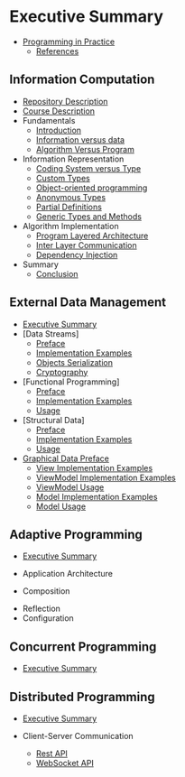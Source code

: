 # Executive Summary

* [Programming in Practice](README.md)
  * [References](REFERENCES.md)

## Information Computation

* [Repository Description](InformationComputation/README.md)
* [Course Description](InformationComputation/READMEUdemyCourseDescription.md)
* Fundamentals
  * [Introduction](InformationComputation/READMEFundamentals.md)
  * [Information versus data](InformationComputation/READMEInformationVersusData.md)
  * [Algorithm Versus Program](InformationComputation/READMEAlgorithmVersusProgram.md)
* Information Representation
  * [Coding System versus Type](InformationComputation/CodingVType/README.md)
  * [Custom Types](InformationComputation/CustomTypes/README.md)
  * [Object-oriented programming](InformationComputation/ObjectOrientedProgramming/README.md)
  * [Anonymous Types](InformationComputation/AnonymousTypes/README.md)
  * [Partial Definitions](InformationComputation/PartialDefinitions/README.md)
  * [Generic Types and Methods](InformationComputation/GenericClassesMethods/README.md)
* Algorithm Implementation
  * [Program Layered Architecture](InformationComputation/LayeredArchitecture/README.md)
  * [Inter Layer Communication](InformationComputation/LayersCommunication/README.md)
  * [Dependency Injection](InformationComputation/DependencyInjection/README.md)
* Summary
  * [Conclusion](InformationComputation/READMEConclusion.md)

## External Data Management

* [Executive Summary](ExDataManagement/README.md)
* [Data Streams]
  * [Preface](ExDataManagement/DataStreams/README.md#data-streams)
  * [Implementation Examples](ExDataManagement/DataStreams/DataStreams/README.md#implementation-examples)
  * [Objects Serialization](ExDataManagement/DataStreams/DataStreams/READMESerialization.md#objects-serialization)
  * [Cryptography](ExDataManagement/DataStreams/DataStreams/READMECryptography.md#bitstream-cybersecurity)
* [Functional Programming]
  * [Preface](ExDataManagement/FunctionalProgramming/README.md)
  * [Implementation Examples](ExDataManagement/FunctionalProgramming/FunctionalProgramming/Readme.md)
  * [Usage](ExDataManagement/FunctionalProgramming/FunctionalProgramming.UnitTest/README.md)
* [Structural Data]
  * [Preface](ExDataManagement/StructuralData/README.md)
  * [Implementation Examples](ExDataManagement/StructuralData/StructuralData/README.md)
  * [Usage](ExDataManagement/StructuralData/StructuralDataUnitTest/README.md)
* [Graphical Data Preface](ExDataManagement/GraphicalData/README.md)
  * [View Implementation Examples](ExDataManagement\GraphicalData\GraphicalData.View\README.md)
  * [ViewModel Implementation Examples](ExDataManagement\GraphicalData\GraphicalData.ViewModel\README.md)
  * [ViewModel Usage](ExDataManagement\GraphicalData\ViewModelUnitTest\README.md)
  * [Model Implementation Examples](ExDataManagement/GraphicalData/GraphicalData.Model/README.md)
  * [Model Usage](ExDataManagement/GraphicalData/ModelUnitTest/README.md)

## Adaptive Programming

* [Executive Summary](AdaptiveProgramming/README.md)

* Application Architecture
* Composition
<!-- * [Composition](AdaptiveProgramming/Composition/README.md) -->
* Reflection
* Configuration

## Concurrent Programming

* [Executive Summary](ConcurrentProgramming/README.md)

## Distributed Programming

* [Executive Summary](DistributedProgramming/README.md)

* Client-Server Communication
  * [Rest API](DistributedProgramming/ClientServerCommunication/RESTAPI/README.md)
  * [WebSocket API](DistributedProgramming/ClientServerCommunication/WebSocketAPI/README.md)

